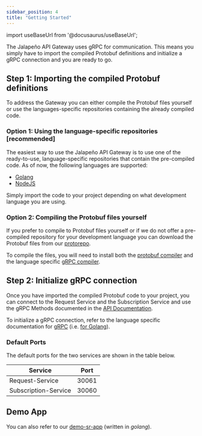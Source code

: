 ```yaml
---
sidebar_position: 4
title: "Getting Started"
---
```


import useBaseUrl from '@docusaurus/useBaseUrl';

The Jalapeño API Gateway uses gRPC for communication. This means you simply have to import the compiled Protobuf definitions and initialize a gRPC connection and you are ready to go.

## Step 1: Importing the compiled Protobuf definitions

To address the Gateway you can either compile the Protobuf files yourself or use the languages-specific repositories containing the already compiled code.

### Option 1: Using the language-specific repositories [recommended]

The easiest way to use the Jalapeño API Gateway is to use one of the ready-to-use, language-specific repositories that contain the pre-compiled code. As of now, the following languages are supported:

- [Golang](https://github.com/jalapeno-api-gateway/protorepo-jagw-go)
- [NodeJS](https://github.com/jalapeno-api-gateway/protorepo-jagw-node)

Simply import the code to your project depending on what development language you are using.

### Option 2: Compiling the Protobuf files yourself

If you prefer to compile to Protobuf files yourself or if we do not offer a pre-compiled repository for your development language you can download the Protobuf files from our [protorepo](https://github.com/jalapeno-api-gateway/protorepo/releases).

To compile the files, you will need to install both the [protobuf compiler](https://grpc.io/docs/protoc-installation/) and the language specific [gRPC compiler](https://grpc.io/docs/languages/).

## Step 2: Initialize gRPC connection

Once you have imported the compiled Protobuf code to your project, you can connect to the Request Service and the Subscription Service and use the gRPC Methods documented in the [API Documentation](http://localhost:3000/jagw-docs/docs/api/request-service).

To initialize a gRPC connection, refer to the language specific documentation for [gRPC](https://grpc.io/docs/languages/) (i.e. [for Golang](https://grpc.io/docs/languages/go/basics/#client)).

### Default Ports

The default ports for the two services are shown in the table below.

Service | Port
--- | ---
Request-Service | 30061
Subscription-Service | 30060

## Demo App

You can also refer to our [demo-sr-app](https://github.com/jalapeno-api-gateway/demo-sr-app) (written in *golang*).


